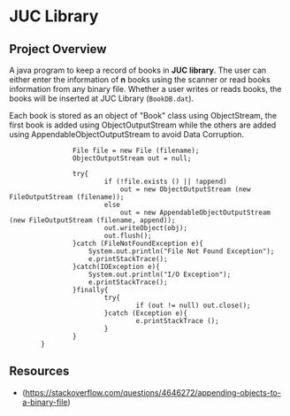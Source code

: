 # JUC Library

## Project Overview

A java program to keep a record of books in **JUC library**. 
The user can either enter the information of **n** books using the scanner or read books information from any binary file.
Whether a user writes or reads books, the books will be inserted at JUC Library (`BookDB.dat`).


Each book is stored as an object of "Book" class using ObjectStream,
the first book is added using ObjectOutputStream 
while the others are added using AppendableObjectOutputStream
to avoid Data Corruption.

```public static void writeToBinary (String filename, Book obj, boolean append){
				File file = new File (filename);
				ObjectOutputStream out = null;

				try{
						if (!file.exists () || !append) 
                            out = new ObjectOutputStream (new FileOutputStream (filename));
						else 
                            out = new AppendableObjectOutputStream (new FileOutputStream (filename, append));
						out.writeObject(obj);
						out.flush();
				}catch (FileNotFoundException e){
					System.out.println("File Not Found Exception");
					e.printStackTrace();
				}catch(IOException e){
					System.out.println("I/O Exception");
					e.printStackTrace();
				}finally{
						try{
								if (out != null) out.close();
						}catch (Exception e){
								e.printStackTrace ();
						}
				}
		}
```

## Resources
 - (https://stackoverflow.com/questions/4646272/appending-objects-to-a-binary-file)
